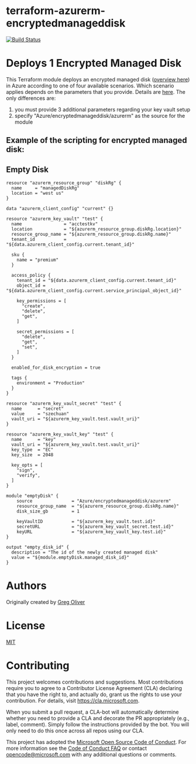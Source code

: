 # terraform-azurerm-encryptedmanageddisk #
[![Build Status](https://travis-ci.org/Azure/terraform-azurerm-manageddisk.svg?branch=master)](https://travis-ci.org/Azure/terraform-azurerm-manageddisk)


Deploys 1 Encrypted Managed Disk
===================================

This Terraform module deploys an encrypted managed disk ([overview here](https://azure.microsoft.com/en-us/services/managed-disks/)) in Azure according to one of four available scenarios. Which scenario applies depends on the parameters that you provide. Details are [here](https://github.com/Azure/terraform-azurerm-manageddisk). The only differences are:  
1. you must provide 3 additional parameters regarding your key vault setup
2. specify "Azure/encryptedmanageddisk/azurerm" as the source for the module  

## Example of the scripting for encrypted managed disk:

Empty Disk
----------

```hcl
resource "azurerm_resource_group" "diskRg" {
  name     = "managedDiskRg"
  location = "west us"
}

data "azurerm_client_config" "current" {}

resource "azurerm_key_vault" "test" {
  name                = "acctestkv"
  location            = "${azurerm_resource_group.diskRg.location}"
  resource_group_name = "${azurerm_resource_group.diskRg.name}"
  tenant_id           = "${data.azurerm_client_config.current.tenant_id}"

  sku {
    name = "premium"
  }

  access_policy {
    tenant_id = "${data.azurerm_client_config.current.tenant_id}"
    object_id = "${data.azurerm_client_config.current.service_principal_object_id}"

    key_permissions = [
      "create",
      "delete",
      "get",
    ]

    secret_permissions = [
      "delete",
      "get",
      "set",
    ]
  }

  enabled_for_disk_encryption = true

  tags {
    environment = "Production"
  }
}

resource "azurerm_key_vault_secret" "test" {
  name      = "secret"
  value     = "szechuan"
  vault_uri = "${azurerm_key_vault.test.vault_uri}"
}

resource "azurerm_key_vault_key" "test" {
  name      = "key"
  vault_uri = "${azurerm_key_vault.test.vault_uri}"
  key_type  = "EC"
  key_size  = 2048

  key_opts = [
    "sign",
    "verify",
  ]
}

module "emptyDisk" {
    source               = "Azure/encryptedmanageddisk/azurerm"
    resource_group_name  = "${azurerm_resource_group.diskRg.name}"
    disk_size_gb         = 1

    keyVaultID           = "${azurerm_key_vault.test.id}"
    secretURL            = "${azurerm_key_vault_secret.test.id}"
    keyURL               = "${azurerm_key_vault_key.test.id}"
}

output "empty_disk_id" {
  description = "The id of the newly created managed disk"  
  value = "${module.emptyDisk.managed_disk_id}"
}
```


Authors
=======
Originally created by [Greg Oliver](http://github.com/sebastus)

License
=======

[MIT](LICENSE)

# Contributing

This project welcomes contributions and suggestions.  Most contributions require you to agree to a
Contributor License Agreement (CLA) declaring that you have the right to, and actually do, grant us
the rights to use your contribution. For details, visit https://cla.microsoft.com.

When you submit a pull request, a CLA-bot will automatically determine whether you need to provide
a CLA and decorate the PR appropriately (e.g., label, comment). Simply follow the instructions
provided by the bot. You will only need to do this once across all repos using our CLA.

This project has adopted the [Microsoft Open Source Code of Conduct](https://opensource.microsoft.com/codeofconduct/).
For more information see the [Code of Conduct FAQ](https://opensource.microsoft.com/codeofconduct/faq/) or
contact [opencode@microsoft.com](mailto:opencode@microsoft.com) with any additional questions or comments.
